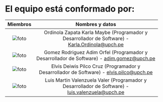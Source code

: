 # **El equipo está conformado por:**

| Miembros  | Nombres y datos |
| :-------------: | :-------------: |
| <img src="" alt="foto" >  | Ordinola Zapata Karla Maybe (Programador y Desarrollador de Software) - Karla.Ordinola@upch.pe
| <img src="" alt="foto" >  | Gomez Rodriguez Adim Orfel (Programador y Desarrollador de Software) - adim.gomez@upch.pe
| <img src="" alt="foto" >  | Elvis Deiwis Pilco Cruz (Programador y Desarrollador de Software) - elvis.pilco@upch.pe 
| <img src="" alt="foto" >  | Luis Martin Valenzuela Valer (Programador y Desarrollador de Software) - luis.valenzuela@upch.pe 
